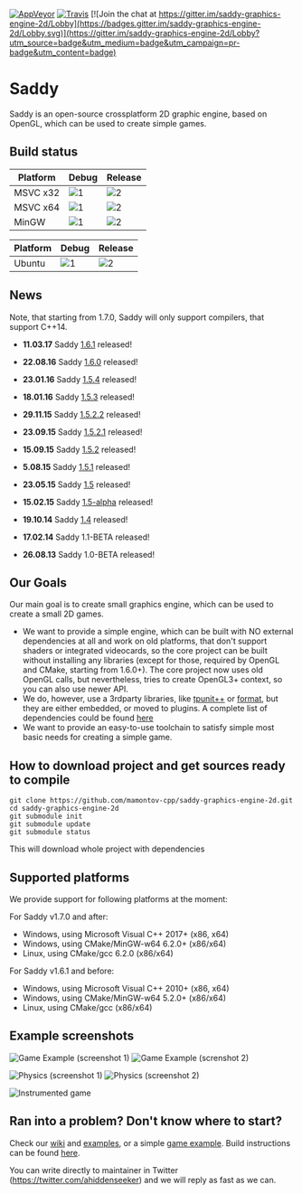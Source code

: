 [![AppVeyor](https://ci.appveyor.com/api/projects/status/u99u4tsb9dv6qwx3?svg=true&branch=master)](https://ci.appveyor.com/project/mamontov-cpp/saddy-graphics-engine-2d) [![Travis](https://travis-ci.org/mamontov-cpp/saddy-graphics-engine-2d.svg?branch=master)](https://travis-ci.org/mamontov-cpp/saddy-graphics-engine-2d) [![Join the chat at https://gitter.im/saddy-graphics-engine-2d/Lobby](https://badges.gitter.im/saddy-graphics-engine-2d/Lobby.svg)](https://gitter.im/saddy-graphics-engine-2d/Lobby?utm_source=badge&utm_medium=badge&utm_campaign=pr-badge&utm_content=badge)

# Saddy 

Saddy is an open-source crossplatform 2D graphic engine, based on OpenGL, which can be used to create simple games.

## Build status

| Platform      | Debug                                                                                                          | Release                                                                                                           |
| ------------- |----------------------------------------------------------------------------------------------------------------| ------------------------------------------------------------------------------------------------------------------|
| MSVC x32      | ![1](https://appveyor-matrix-badges.herokuapp.com/repos/mamontov-cpp/saddy-graphics-engine-2d/branch/master/1) | ![2](https://appveyor-matrix-badges.herokuapp.com/repos/mamontov-cpp/saddy-graphics-engine-2d/branch/master/2)    |
| MSVC x64      | ![1](https://appveyor-matrix-badges.herokuapp.com/repos/mamontov-cpp/saddy-graphics-engine-2d/branch/master/3) | ![2](https://appveyor-matrix-badges.herokuapp.com/repos/mamontov-cpp/saddy-graphics-engine-2d/branch/master/4)    |
| MinGW         | ![1](https://appveyor-matrix-badges.herokuapp.com/repos/mamontov-cpp/saddy-graphics-engine-2d/branch/master/5) | ![2](https://appveyor-matrix-badges.herokuapp.com/repos/mamontov-cpp/saddy-graphics-engine-2d/branch/master/6)    |


| Platform      | Debug                                                                                                          | Release                                                                                                           |
| ------------- |----------------------------------------------------------------------------------------------------------------| ------------------------------------------------------------------------------------------------------------------|
| Ubuntu        | ![1](https://travis-matrix-badges.herokuapp.com/repos/mamontov-cpp/saddy-graphics-engine-2d/branches/master/1) | ![2](https://travis-matrix-badges.herokuapp.com/repos/mamontov-cpp/saddy-graphics-engine-2d/branches/master/2)    |



## News

Note, that starting from 1.7.0, Saddy will only support compilers, that support C++14.

* **11.03.17** Saddy [1.6.1](https://github.com/mamontov-cpp/saddy/releases/tag/1.6.1) released!

* **22.08.16** Saddy [1.6.0](https://github.com/mamontov-cpp/saddy/releases/tag/1.6.0) released!

* **23.01.16** Saddy [1.5.4](https://github.com/mamontov-cpp/saddy/releases/tag/1.5.4) released!

* **18.01.16** Saddy [1.5.3](https://github.com/mamontov-cpp/saddy/releases/tag/1.5.3) released!

* **29.11.15** Saddy [1.5.2.2](https://github.com/mamontov-cpp/saddy/releases/tag/1.5.2.2) released!

* **23.09.15** Saddy [1.5.2.1](https://github.com/mamontov-cpp/saddy/releases/tag/1.5.2.1) released!

* **15.09.15** Saddy [1.5.2](https://github.com/mamontov-cpp/saddy/releases/tag/1.5.2) released!

* **5.08.15** Saddy [1.5.1](https://github.com/mamontov-cpp/saddy/releases/tag/1.5.1) released!

* **23.05.15** Saddy [1.5](https://github.com/mamontov-cpp/saddy/releases/tag/1.5) released!

* **15.02.15** Saddy [1.5-alpha](https://github.com/mamontov-cpp/saddy/releases/tag/1.5-alpha) released!

* **19.10.14** Saddy [1.4](https://github.com/mamontov-cpp/saddy/releases/tag/1.4) released!

* **17.02.14** Saddy 1.1-BETA released!

* **26.08.13** Saddy 1.0-BETA released!

## Our Goals

Our main goal is to create small graphics engine, which can be used to create a small 2D games.
  * We want to provide a simple engine, which can be built with NO external dependencies at all and work on old platforms, that don't support shaders or integrated videocards, so the core project can be built without installing any libraries (except for those, required by OpenGL and CMake, starting from 1.6.0+). The core project now uses old OpenGL calls, but nevertheless, tries to create OpenGL3+ context, so you can also use newer API.
  * We do, however, use a 3rdparty libraries, like [tpunit++](https://github.com/tpounds/tpunitpp) or [format](https://github.com/cppformat/cppformat), but they are either embedded, or moved to plugins. A complete list of dependencies could be found [here](https://github.com/mamontov-cpp/saddy-graphics-engine-2d/wiki/Dependencies)
  * We want to provide an easy-to-use toolchain to satisfy simple most basic needs for  creating a simple game.

## How to download project and get sources ready to compile

```
git clone https://github.com/mamontov-cpp/saddy-graphics-engine-2d.git
cd saddy-graphics-engine-2d
git submodule init
git submodule update
git submodule status
```

This will download whole project with dependencies

## Supported platforms

We provide support  for following platforms at the moment:

For Saddy v1.7.0 and after:

  * Windows, using Microsoft Visual C++ 2017+ (x86, x64)
  * Windows, using CMake/MinGW-w64 6.2.0+ (x86/x64)
  * Linux, using CMake/gcc 6.2.0 (x86/x64)

For Saddy v1.6.1 and before:

  * Windows, using Microsoft Visual C++ 2010+ (x86, x64)
  * Windows, using CMake/MinGW-w64 5.2.0+ (x86/x64)
  * Linux, using CMake/gcc (x86/x64)
  
## Example screenshots

![Game Example (screenshot 1)](http://s4.postimg.cc/yk1zz3mu5/screen1.png)   ![Game Example (screnshot 2)](http://s9.postimg.cc/ypqdxqpan/screen2.png)

![Physics (screenshot 1)](http://s27.postimg.cc/44xxl1yeb/screen3.png) ![Physics  (screenshot 2)](http://s15.postimg.cc/4u7mh2e8b/screen4.png)

![Instrumented game](https://s13.postimg.cc/hplvp4i3b/gameinstrumented.png)

## Ran into a problem? Don't know where to start?

Check our [wiki](https://github.com/mamontov-cpp/saddy-graphics-engine-2d/wiki) and [examples](https://github.com/mamontov-cpp/saddy-graphics-engine-2d/tree/master/examples), or a simple [game example](https://github.com/mamontov-cpp/saddy-graphics-engine-2d/tree/master/examples/game). Build instructions can be found [here](https://github.com/mamontov-cpp/saddy-graphics-engine-2d/wiki/Build-instructions). 

You can write directly to maintainer in Twitter
(https://twitter.com/ahiddenseeker) and we will reply as fast as we can.
